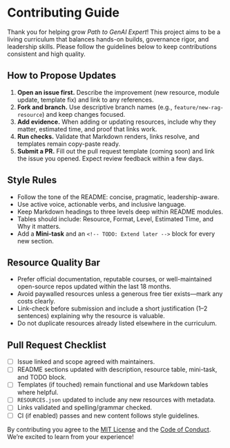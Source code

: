 # Contributing Guide

Thank you for helping grow *Path to GenAI Expert*! This project aims to be a living curriculum that balances hands-on builds, governance rigor, and leadership skills. Please follow the guidelines below to keep contributions consistent and high quality.

## How to Propose Updates
1. **Open an issue first.** Describe the improvement (new resource, module update, template fix) and link to any references.
2. **Fork and branch.** Use descriptive branch names (e.g., `feature/new-rag-resource`) and keep changes focused.
3. **Add evidence.** When adding or updating resources, include why they matter, estimated time, and proof that links work.
4. **Run checks.** Validate that Markdown renders, links resolve, and templates remain copy-paste ready.
5. **Submit a PR.** Fill out the pull request template (coming soon) and link the issue you opened. Expect review feedback within a few days.

## Style Rules
- Follow the tone of the README: concise, pragmatic, leadership-aware.
- Use active voice, actionable verbs, and inclusive language.
- Keep Markdown headings to three levels deep within README modules.
- Tables should include: Resource, Format, Level, Estimated Time, and Why it matters.
- Add a **Mini-task** and an `<!-- TODO: Extend later -->` block for every new section.

## Resource Quality Bar
- Prefer official documentation, reputable courses, or well-maintained open-source repos updated within the last 18 months.
- Avoid paywalled resources unless a generous free tier exists—mark any costs clearly.
- Link-check before submission and include a short justification (1–2 sentences) explaining why the resource is valuable.
- Do not duplicate resources already listed elsewhere in the curriculum.

## Pull Request Checklist
- [ ] Issue linked and scope agreed with maintainers.
- [ ] README sections updated with description, resource table, mini-task, and TODO block.
- [ ] Templates (if touched) remain functional and use Markdown tables where helpful.
- [ ] `RESOURCES.json` updated to include any new resources with metadata.
- [ ] Links validated and spelling/grammar checked.
- [ ] CI (if enabled) passes and new content follows style guidelines.

By contributing you agree to the [MIT License](LICENSE) and the [Code of Conduct](CODE_OF_CONDUCT.md). We’re excited to learn from your experience!

